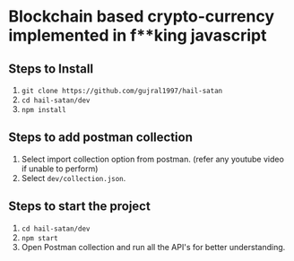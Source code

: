 # Blockchain based crypto-currency implemented in f**king javascript

## Steps to Install

1. `git clone https://github.com/gujral1997/hail-satan`
2. `cd hail-satan/dev`
3. `npm install`

## Steps to add postman collection

1. Select import collection option from postman. (refer any youtube video if unable to perform)
2. Select `dev/collection.json`.

## Steps to start the project

1. `cd hail-satan/dev`
2. `npm start`
3. Open Postman collection and run all the API's for better understanding.
